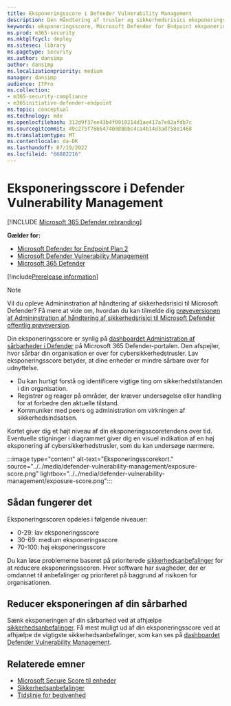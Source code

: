 ```yaml
---
title: Eksponeringsscore i Defender Vulnerability Management
description: Den Håndtering af trusler og sikkerhedsrisici eksponeringsscore afspejler, hvor sårbar din organisation er over for cybersikkerhedstrusler.
keywords: eksponeringsscore, Microsoft Defender for Endpoint eksponeringsscore, Microsoft Defender for Endpoint tvm eksponeringsscore, organisationseksponeringsscore, tvm-organisationseksponeringsscore, Håndtering af trusler og sikkerhedsrisici, Microsoft Defender for Endpoint
ms.prod: m365-security
ms.mktglfcycl: deploy
ms.sitesec: library
ms.pagetype: security
ms.author: dansimp
author: dansimp
ms.localizationpriority: medium
manager: dansimp
audience: ITPro
ms.collection:
- m365-security-compliance
- m365initiative-defender-endpoint
ms.topic: conceptual
ms.technology: mde
ms.openlocfilehash: 312d9f37ee43b4f0910214d1ae417a7e62afdb7c
ms.sourcegitcommit: 49c275f78664740988bbc4ca4b14d3ad758e1468
ms.translationtype: MT
ms.contentlocale: da-DK
ms.lasthandoff: 07/19/2022
ms.locfileid: "66882216"
---
```

# <a name="exposure-score-in-defender-vulnerability-management"></a>Eksponeringsscore i Defender Vulnerability Management

[!INCLUDE [Microsoft 365 Defender rebranding](../../includes/microsoft-defender.md)]

**Gælder for:**

- [Microsoft Defender for Endpoint Plan 2](https://go.microsoft.com/fwlink/?linkid=2154037)
- [Microsoft Defender Vulnerability Management](index.yml)
- [Microsoft 365 Defender](https://go.microsoft.com/fwlink/?linkid=2118804)

[!include[Prerelease information](../../includes/prerelease.md)]

>[!Note]
> Vil du opleve Admininstration af håndtering af sikkerhedsrisici til Microsoft Defender? Få mere at vide om, hvordan du kan tilmelde dig [prøveversionen af Admininstration af håndtering af sikkerhedsrisici til Microsoft Defender offentlig prøveversion](../defender-vulnerability-management/get-defender-vulnerability-management.md).

Din eksponeringsscore er synlig på [dashboardet Administration af sårbarheder i Defender](tvm-dashboard-insights.md) på Microsoft 365 Defender-portalen. Den afspejler, hvor sårbar din organisation er over for cybersikkerhedstrusler. Lav eksponeringsscore betyder, at dine enheder er mindre sårbare over for udnyttelse.

- Du kan hurtigt forstå og identificere vigtige ting om sikkerhedstilstanden i din organisation.
- Registrer og reager på områder, der kræver undersøgelse eller handling for at forbedre den aktuelle tilstand.
- Kommuniker med peers og administration om virkningen af sikkerhedsindsatsen.

Kortet giver dig et højt niveau af din eksponeringsscoretendens over tid. Eventuelle stigninger i diagrammet giver dig en visuel indikation af en høj eksponering af cybersikkerhedstrusler, som du kan undersøge nærmere.

:::image type="content" alt-text="Eksponeringsscorekort." source="../../media/defender-vulnerability-management/exposure-score.png" lightbox="../../media/defender-vulnerability-management/exposure-score.png":::

## <a name="how-it-works"></a>Sådan fungerer det

Eksponeringsscoren opdeles i følgende niveauer:

- 0-29: lav eksponeringsscore
- 30-69: medium eksponeringsscore
- 70-100: høj eksponeringsscore

Du kan løse problemerne baseret på prioriterede [sikkerhedsanbefalinger](tvm-security-recommendation.md) for at reducere eksponeringsscoren. Hver software har svagheder, der er omdannet til anbefalinger og prioriteret på baggrund af risikoen for organisationen.

## <a name="reduce-your-vulnerability-exposure"></a>Reducer eksponeringen af din sårbarhed

Sænk eksponeringen af din sårbarhed ved at afhjælpe [sikkerhedsanbefalinger](tvm-security-recommendation.md). Få mest muligt ud af din eksponeringsscore ved at afhjælpe de vigtigste sikkerhedsanbefalinger, som kan ses på [dashboardet Defender Vulnerability Management](tvm-dashboard-insights.md).

## <a name="related-topics"></a>Relaterede emner

- [Microsoft Secure Score til enheder](tvm-microsoft-secure-score-devices.md)
- [Sikkerhedsanbefalinger](tvm-security-recommendation.md)
- [Tidslinje for begivenhed](threat-and-vuln-mgt-event-timeline.md)
